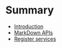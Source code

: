 # Summary

* [Introduction](README.md)
* [MarkDown APIs](VB.md)
* [Register services](register-services.md)

